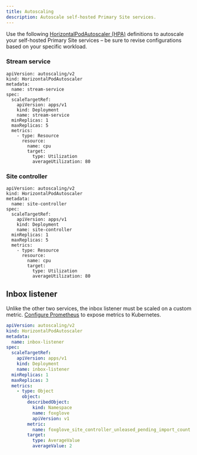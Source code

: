 ```yaml
---
title: Autoscaling
description: Autoscale self-hosted Primary Site services.
---
```


Use the following [HorizontalPodAutoscaler (HPA)](https://kubernetes.io/docs/tasks/run-application/horizontal-pod-autoscale/) definitions to autoscale your self-hosted Primary Site services – be sure to revise configurations based on your specific workload.

### Stream service

```
apiVersion: autoscaling/v2
kind: HorizontalPodAutoscaler
metadata:
  name: stream-service
spec:
  scaleTargetRef:
    apiVersion: apps/v1
    kind: Deployment
    name: stream-service
  minReplicas: 1
  maxReplicas: 5
  metrics:
    - type: Resource
      resource:
        name: cpu
        target:
          type: Utilization
          averageUtilization: 80
```

### Site controller

```
apiVersion: autoscaling/v2
kind: HorizontalPodAutoscaler
metadata:
  name: site-controller
spec:
  scaleTargetRef:
    apiVersion: apps/v1
    kind: Deployment
    name: site-controller
  minReplicas: 1
  maxReplicas: 5
  metrics:
    - type: Resource
      resource:
        name: cpu
        target:
          type: Utilization
          averageUtilization: 80
```

## Inbox listener

Unlike the other two services, the inbox listener must be scaled on a custom metric. [Configure Prometheus](/docs/primary-sites/self-hosting/monitoring#configure-prometheus) to expose metrics to Kubernetes.

```yml
apiVersion: autoscaling/v2
kind: HorizontalPodAutoscaler
metadata:
  name: inbox-listener
spec:
  scaleTargetRef:
    apiVersion: apps/v1
    kind: Deployment
    name: inbox-listener
  minReplicas: 1
  maxReplicas: 3
  metrics:
    - type: Object
      object:
        describedObject:
          kind: Namespace
          name: foxglove
          apiVersion: v1
        metric:
          name: foxglove_site_controller_unleased_pending_import_count
        target:
          type: AverageValue
          averageValue: 2
```
